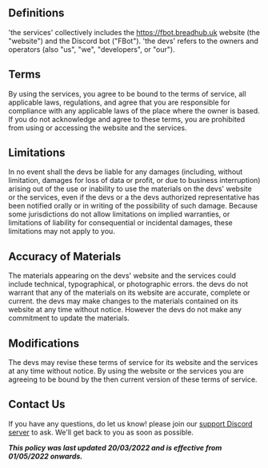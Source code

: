 ## Definitions
'the services' collectively includes the https://fbot.breadhub.uk website (the "website") and the Discord bot ("FBot").
'the devs' refers to the owners and operators (also "us", "we", "developers", or "our").

## Terms
By using the services, you agree to be bound to the terms of service, all applicable laws, regulations, and agree that you are responsible for compliance with any applicable laws of the place where the owner is based. If you do not acknowledge and agree to these terms, you are prohibited from using or accessing the website and the services.

## Limitations
In no event shall the devs be liable for any damages (including, without limitation, damages for loss of data or profit, or due to business interruption) arising out of the use or inability to use the materials on the devs' website or the services, even if the devs or a the devs authorized representative has been notified orally or in writing of the possibility of such damage. Because some jurisdictions do not allow limitations on implied warranties, or limitations of liability for consequential or incidental damages, these limitations may not apply to you.

## Accuracy of Materials
The materials appearing on the devs' website and the services could include technical, typographical, or photographic errors. the devs do not warrant that any of the materials on its website are accurate, complete or current. the devs may make changes to the materials contained on its website at any time without notice. However the devs do not make any commitment to update the materials.

## Modifications
The devs may revise these terms of service for its website and the services at any time without notice. By using the website or the services you are agreeing to be bound by the then current version of these terms of service.

## Contact Us
If you have any questions, do let us know! please join our [support Discord server](https://discord.gg/XEXeYUmaVB) to ask. We'll get back to you as soon as possible.


__*This policy was last updated 20/03/2022 and is effective from 01/05/2022 onwards.*__